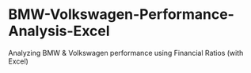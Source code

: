 # BMW-Volkswagen-Performance-Analysis-Excel
Analyzing BMW &amp; Volkswagen performance using Financial Ratios (with Excel)
